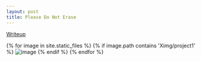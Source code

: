 ```yaml
---
layout: post
title: Please Do Not Erase
---
```


<head>
  <script src="/js/jquery-1.11.2.min.js"></script>
  <script>
  let words = {
    "IMG_2141": [ "the force", "weeping angel", "replication experiments", "analysis", "auditory", "signal", "processing", "ML" ],
    "IMG_2142": [ "sin", "cos", "cxt", "lambda", "xo", "t2" ],
    "IMG_2143": [ "shack", "cord", "printer filament", "study", "engines", "motor oil", "curvature", "rocket", "parachute" ],
    "IMG_2145": [ "small", "waterproof", "throttle", "dashboard", "organized", "servicable", "IP65", "BJ45", "AMPSEAL" ],
    "IMG_2146": [ "motor", "sprocket", "belt", "water" ],
    "IMG_2147": [ "lab", "status", "FPGA", "circuits", "vivado", "checkout" ],
    "IMG_2148": [ "debrief", "insulators", "semiconductors", "metals", "conceptuals", "capacitance", "monday", "chassis" ],
    "IMG_2149": [ "chassis", "mounting", "arduino", "reliably", "ASCII", "serial", "P-up", "tune", "constant", "IR1", "IR2" ],
    "IMG_2150": [ "1101", "Iy", "IR1", "IR2", "sensor", "on line" ],
    "IMG_2151": [ "da", "mathematica", "potential will grow", "with respect", "along a line" ],
    "IMG_2154": [ "sss", "dxdydz", "not symmetric", "enough", "superposition" ],
    "IMG_2156": [ "find potential", "cookie", "dv", "jwl", "E" ],
    "IMG_2158": [ "case 1", "pastry", "end of line", "loop", "CAD", "drill", "connector", "abs" ],
    "IMG_2159": [ "dennett", "key", "yorick", "hubert", "hamlet", "comp", "brain", "who", "normal", "start here" ],
    "IMG_2160": [ "where", "youuuuu", "I'm so sorry", "yorick", "hamlet" ],
    "IMG_2162": [ "DC", "3-Phase", "AC", "generator", "load", "brushless", "less safe", "not scalable", "6 lines" ],
    "IMG_2164": [ "I doubt", "david", "exists", "see hear feel think" ],
    "IMG_2166": [ "clark", "john's head", "martian", "multiple mindless", "independent", "processes", "language", "implications", "predates", "forgets", "unified", "correspond", "intimicy", "inner echo", "alien source" ],
    "IMG_2167": [ "reliability", "warehouses", "cheaper", "DC", "long term savings", "long distances" ],
    "IMG_2168": [ "limit", "admin", "json", "calculate", "ppb", "map", "graph", "routes", "insert", "device", "scan" ],
    "IMG_2169": [ "R(3,3)", "red/blue", "5 edges", "K3", "edges", "however", "colored", "php" ],
    "IMG_2170": [ "1 Insulin", "2 FVIII", "3 Progesterene", "4 Aceso", "5 Epinephrine" ],
    "IMG_2171": [ "today", "11:10", "memes", "word bank", "o' connor", "capture the day" ],
    "IMG_2172": [ "drunk", "1/2", "2/3", "sober", "9/13", "Pr" ],
    "IMG_2173": [ "cancer", "sick", "sensitivity", "3%", "well", "0.5", "FOBT", ],
    "IMG_2175": [ "length", "is not", "changing", "l1", "a1" ],
    "IMG_2177": [ "self-actualization", "acceptance", "social", "living", "food", "water", "shelter" ],
    "IMG_2178": [ "we need", "social imagination", "envision", "just", "alternatives" ],
    "IMG_2179": [ "elements of", "value", "cool tech", "lowell", "outrospections", "TSA", "sri lanka" ],
    "IMG_2180": [ "semantic", "database", "early", "team", "subteam", "ECE", "fred", "modeling", "naming", "documentation" ],
    "IMG_2182": [ "n", "2", "3", "4", "11", "011", "211", "112", "2110", "0110" ],
    "IMG_2183": [ "meta", "AC", "looking", "processing", "gathering new data", "classes", "by choice" ],
    "IMG_2184": [ "help", "me", "soldworkds", "design" ],
    "IMG_2186": [ "fear not", "citizens", "we shall", "feed upon", "cyber", "for all", "eternity", "gruel" ],
    "IMG_2187": [ "make", "models", "simple", "possible", "simpler", "but", "einstein", "matthew" ],
    "IMG_2188": [ "click", "beetle", "resting", "position", "triggered by", "take off", "poised", "peg" ],
    "IMG_2190": [ "teaming", "success", "hi", "five", "hand" ],
    "IMG_2191": [ "enable review", "graphics", "regedit", "search", "current user", "nv40", "dword", "workarounds", "30008", "pray", "cool" ],
    "IMG_2192": [ "phoenix", "flies", "anytime", "never", "enough time" ],
    "IMG_2196": [ "let", "ninja", "know", "need", "extra", "components", "fishing wine", "etc" ],
    "IMG_2198": [ "for", "the", "laser", "cutter", "people" ],
    "IMG_2199": [ "why", "jump", "preadator", "bye!!", "???", "time to" ],
    "IMG_2200": [ "please", "replace", "anna", "&", "tim", "suction cup", "springs", "wire", "tubing", "rubber", "julia" ],
    "IMG_2201": [ "chain mail", "steel", "leggings", "ready", "machine", "shop", "crocs", "adventure", "straps", "slippers", "tuck", "roll up" ],
    "IMG_2202": [ "class", "motionmodel", "predict", "move", "map", "calc", "diff", "reading", "particle", "generate", "guess", "viz" ],
    "IMG_2203": [ "OCU", "motor", "world", "sense", "process", "rudder", "change objectives", "thing to do", "arbitrate", "prioritize" ]
  };

    function shuffle(a) {
      for (let i = a.length - 1; i > 0; i--) {
          const j = Math.floor(Math.random() * (i + 1));
          [a[i], a[j]] = [a[j], a[i]];
      }
      return a;
    }

    function googleLink(terms) {
      return "https://www.google.com/search?q=" + terms.join("+") + "&btnI";
    }

    $(document).ready(function() {
      let image_names = shuffle(Object.keys(words)).slice(-5);
      for (var index in image_names) {
        let image_name = image_names[index]
        let terms = shuffle(words[image_name]).slice(-3);
        let href = googleLink(terms);

        let highlighted = terms.map(term => "<mark class=\"yellow\">" + term + "<\/mark>");
        let text = highlighted.join(", ");

        var element = "<div class=\"bordered\"> <a target=\"_blank\" href=\"" + href + "\"><img src=\"/assets/img/project1/" + image_name + ".JPG\" \/><\/a><\/br> <p>" + text + "<\/p> <\/div>";
        $("div.images").append(element);
      }
    });
  </script>
</head>

<div>
  <a href="/2018-10-01-please-do-not-erase-writeup">
    <p>Writeup</p>
  </a>
</div>

<div>
  <div class="images"></div>
  {% for image in site.static_files %}
    {% if image.path contains 'Ximg/project1' %}
      <img src="{{ site.baseurl }}{{ image.path }}" alt="image" />
    {% endif %}
  {% endfor %}
</div>
